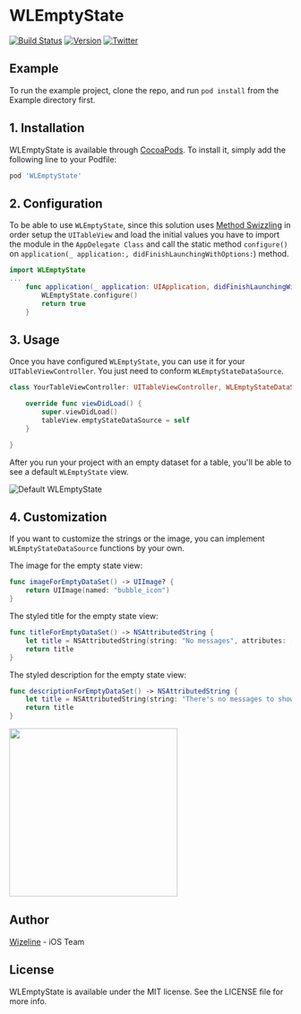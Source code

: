 # WLEmptyState

[![Build Status](https://travis-ci.com/wizeline/predictive-listening.svg?token=x5gYJeA2Y1cf76HyTTzK&branch=develop)](https://travis-ci.com/wizeline/predictive-listening)
[![Version](https://img.shields.io/cocoapods/v/WLEmptyState.svg?style=flat)](https://cocoapods.org/pods/WLEmptyState)
[![Twitter](https://img.shields.io/twitter/follow/theWizeline.svg?label=Wizeline%20&style=flat)](http://twitter.com/thewizeline)

## Example

To run the example project, clone the repo, and run `pod install` from the Example directory first.

## 1. Installation

WLEmptyState is available through [CocoaPods](https://cocoapods.org). To install
it, simply add the following line to your Podfile:

```ruby
pod 'WLEmptyState'
```

## 2. Configuration
To be able to use `WLEmptyState`, since this solution uses [Method Swizzling](https://nshipster.com/method-swizzling/) in order setup the `UITableView` and load the initial values you have to import the module in the `AppDelegate Class` and call the static method `configure()` on `application(_ application:, didFinishLaunchingWithOptions:`) method.


```Swift
import WLEmptyState
...
    func application(_ application: UIApplication, didFinishLaunchingWithOptions launchOptions: [UIApplication.LaunchOptionsKey: Any]?) -> Bool {
        WLEmptyState.configure()
        return true
    }
```

## 3. Usage
Once you have configured `WLEmptyState`, you can use it for your `UITableViewController`. You just need to conform `WLEmptyStateDataSource`.

```Swift
class YourTableViewController: UITableViewController, WLEmptyStateDataSource {

    override func viewDidLoad() {
        super.viewDidLoad()
        tableView.emptyStateDataSource = self
    }

}
```
After you run your project with an empty dataset for a table, you'll be able to see a default `WLEmptyState` view.

![Default WLEmptyState](https://user-images.githubusercontent.com/6756995/52525837-21b7cc00-2c75-11e9-8ef4-6c2ca226ddb3.png)

## 4. Customization
If you want to customize the strings or the image, you can implement `WLEmptyStateDataSource` functions by your own.

The image for the empty state view:
```Swift
func imageForEmptyDataSet() -> UIImage? {
    return UIImage(named: "bubble_icon")
}
```

The styled title for the empty state view:
```Swift
func titleForEmptyDataSet() -> NSAttributedString {
    let title = NSAttributedString(string: "No messages", attributes: [NSAttributedString.Key.font: UIFont.preferredFont(forTextStyle: .headline)])
    return title
}
```

The styled description for the empty state view:
```Swift
func descriptionForEmptyDataSet() -> NSAttributedString {
    let title = NSAttributedString(string: "There's no messages to show.", attributes: [NSAttributedString.Key.font: UIFont.preferredFont(forTextStyle: .caption1)])
    return title
}
```
<img src="https://user-images.githubusercontent.com/3466367/52595877-8fe6c500-2e14-11e9-85f3-2937746d4b24.png" width="300">

## Author
[Wizeline](https://www.wizeline.com) - iOS Team

## License

WLEmptyState is available under the MIT license. See the LICENSE file for more info.
